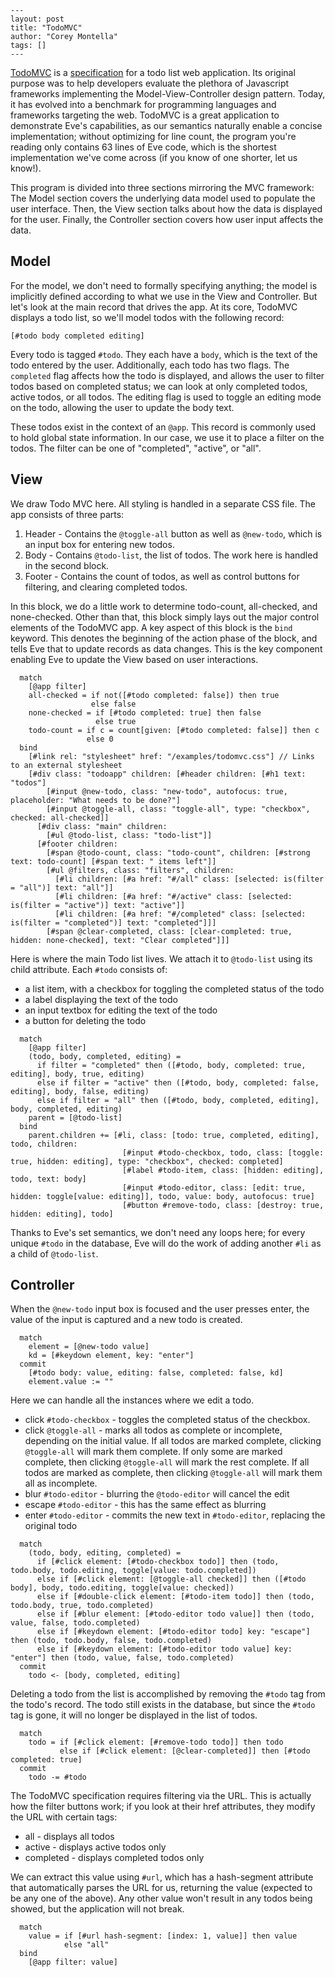 ```
---
layout: post
title: "TodoMVC"
author: "Corey Montella"
tags: []
---
```

[TodoMVC](http://todomvc.com/) is a [specification](https://github.com/tastejs/todomvc/blob/master/app-spec.md) for a todo list web application. Its original purpose was to help developers evaluate the plethora of Javascript frameworks implementing the Model-View-Controller design pattern. Today, it has evolved into a benchmark for programming languages and frameworks targeting the web. TodoMVC is a great application to demonstrate Eve's capabilities, as our semantics naturally enable a concise implementation; without optimizing for line count, the program you're reading only contains 63 lines of Eve code, which is the shortest implementation we've come across (if you know of one shorter, let us know!).

This program is divided into three sections mirroring the MVC framework: The Model section covers the underlying data model used to populate the user interface. Then, the View section talks about how the data is displayed for the user. Finally, the Controller section covers how user input affects the data.

## Model

For the model, we don't need to formally specifying anything; the model is implicitly defined according to what we use in the View and Controller. But let's look at the main record that drives the app. At its core, TodoMVC displays a todo list, so we'll model todos with the following record:

```
[#todo body completed editing]
```

Every todo is tagged `#todo`. They each have a `body`, which is the text of the todo entered by the user. Additionally, each todo has two flags. The `completed` flag affects how the todo is displayed, and allows the user to filter todos based on completed status; we can look at only completed todos, active todos, or all todos. The editing flag is used to toggle an editing mode on the todo, allowing the user to update the body text.

These todos exist in the context of an `@app`. This record is commonly used to hold global state information. In our case, we use it to place a filter on the todos. The filter can be one of "completed", "active", or "all".

## View

We draw Todo MVC here. All styling is handled in a separate CSS file. The app consists of three parts:

1. Header - Contains the `@toggle-all` button as well as `@new-todo`, which is an input box for entering new todos.
2. Body - Contains `@todo-list`, the list of todos. The work here is handled in the second block.
3. Footer - Contains the count of todos, as well as control buttons for filtering, and clearing completed todos.

In this block, we do a little work to determine todo-count, all-checked, and none-checked. Other than that, this block simply lays out the major control elements of the TodoMVC app. A key aspect of this block is the `bind` keyword. This denotes the beginning of the action phase of the block, and tells Eve that to update records as data changes. This is the key component enabling Eve to update the View based on user interactions.

```
  match
    [@app filter]
    all-checked = if not([#todo completed: false]) then true
                  else false
    none-checked = if [#todo completed: true] then false
                   else true
    todo-count = if c = count[given: [#todo completed: false]] then c
                 else 0
  bind
    [#link rel: "stylesheet" href: "/examples/todomvc.css"] // Links to an external stylesheet
    [#div class: "todoapp" children: [#header children: [#h1 text: "todos"]
        [#input @new-todo, class: "new-todo", autofocus: true, placeholder: "What needs to be done?"]
        [#input @toggle-all, class: "toggle-all", type: "checkbox", checked: all-checked]]
      [#div class: "main" children:
        [#ul @todo-list, class: "todo-list"]]
      [#footer children:
        [#span @todo-count, class: "todo-count", children: [#strong text: todo-count] [#span text: " items left"]]
        [#ul @filters, class: "filters", children:
          [#li children: [#a href: "#/all" class: [selected: is(filter = "all")] text: "all"]]
          [#li children: [#a href: "#/active" class: [selected: is(filter = "active")] text: "active"]]
          [#li children: [#a href: "#/completed" class: [selected: is(filter = "completed")] text: "completed"]]]
        [#span @clear-completed, class: [clear-completed: true, hidden: none-checked], text: "Clear completed"]]]
```

Here is where the main Todo list lives. We attach it to `@todo-list` using its child attribute. Each `#todo` consists of:

- a list item, with a checkbox for toggling the completed status of the todo
- a label displaying the text of the todo
- an input textbox for editing the text of the todo
- a button for deleting the todo

```
  match
    [@app filter]
    (todo, body, completed, editing) =
      if filter = "completed" then ([#todo, body, completed: true, editing], body, true, editing)
      else if filter = "active" then ([#todo, body, completed: false, editing], body, false, editing)
      else if filter = "all" then ([#todo, body, completed, editing], body, completed, editing)
    parent = [@todo-list]
  bind
    parent.children += [#li, class: [todo: true, completed, editing], todo, children:
                         [#input #todo-checkbox, todo, class: [toggle: true, hidden: editing], type: "checkbox", checked: completed]
                         [#label #todo-item, class: [hidden: editing], todo, text: body]
                         [#input #todo-editor, class: [edit: true, hidden: toggle[value: editing]], todo, value: body, autofocus: true]
                         [#button #remove-todo, class: [destroy: true, hidden: editing], todo]
```

Thanks to Eve's set semantics, we don't need any loops here; for every unique `#todo` in the database, Eve will do the work of adding another `#li` as a child of `@todo-list`. 

## Controller

When the `@new-todo` input box is focused and the user presses enter, the value of the input is captured and a new todo is created.

```
  match
    element = [@new-todo value]
    kd = [#keydown element, key: "enter"]
  commit
    [#todo body: value, editing: false, completed: false, kd]
    element.value := ""
```

Here we can handle all the instances where we edit a todo.

- click `#todo-checkbox` - toggles the completed status of the checkbox.
- click `@toggle-all` - marks all todos as complete or incomplete, depending on the initial value. If all todos are marked complete, clicking `@toggle-all` will mark them complete. If only some are marked complete, then clicking `@toggle-all` will mark the rest complete. If all todos are marked as complete, then clicking `@toggle-all` will mark them all as incomplete.
- blur `#todo-editor` - blurring the `@todo-editor` will cancel the edit 
- escape `#todo-editor` - this has the same effect as blurring
- enter `#todo-editor` - commits the new text in `#todo-editor`, replacing the original todo

```
  match
    (todo, body, editing, completed) =
      if [#click element: [#todo-checkbox todo]] then (todo, todo.body, todo.editing, toggle[value: todo.completed])
      else if [#click element: [@toggle-all checked]] then ([#todo body], body, todo.editing, toggle[value: checked])
      else if [#double-click element: [#todo-item todo]] then (todo, todo.body, true, todo.completed)
      else if [#blur element: [#todo-editor todo value]] then (todo, value, false, todo.completed)
      else if [#keydown element: [#todo-editor todo] key: "escape"] then (todo, todo.body, false, todo.completed)
      else if [#keydown element: [#todo-editor todo value] key: "enter"] then (todo, value, false, todo.completed)
  commit
    todo <- [body, completed, editing]
```

Deleting a todo from the list is accomplished by removing the `#todo` tag from the todo's record. The todo still exists in the database, but since the `#todo` tag is gone, it will no longer be displayed in the list of todos.

```
  match
    todo = if [#click element: [#remove-todo todo]] then todo
           else if [#click element: [@clear-completed]] then [#todo completed: true]
  commit
    todo -= #todo
```

The TodoMVC specification requires filtering via the URL. This is actually how the filter buttons work; if you look at their href attributes, they modify the URL with certain tags:

- all - displays all todos
- active - displays active todos only
- completed - displays completed todos only

We can extract this value using `#url`, which has a hash-segment attribute that automatically parses the URL for us, returning the value (expected to be any one of the above). Any other value won't result in any todos being showed, but the application will not break.

```
  match
    value = if [#url hash-segment: [index: 1, value]] then value
            else "all"
  bind
    [@app filter: value]
```
